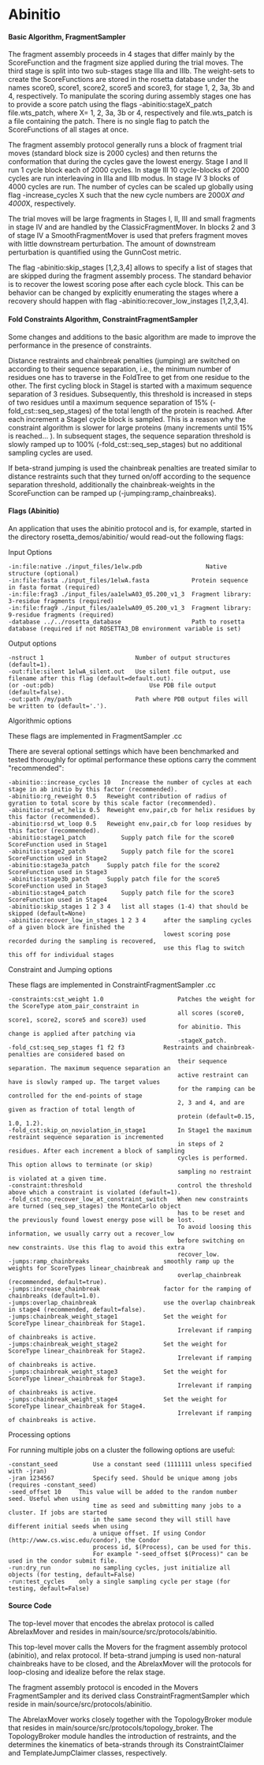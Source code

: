 # Abinitio

#### Basic Algorithm, FragmentSampler

The fragment assembly proceeds in 4 stages that differ mainly by the ScoreFunction and the fragment size applied during the trial moves. The third stage is split into two sub-stages stage IIIa and IIIb. The weight-sets to create the ScoreFunctions are stored in the rosetta database under the names score0, score1, score2, score5 and score3, for stage 1, 2, 3a, 3b and 4, respectively. To manipulate the scoring during assembly stages one has to provide a score patch using the flags -abinitio:stageX_patch file.wts_patch, where X= 1, 2, 3a, 3b or 4, respectively and file.wts_patch is a file containing the patch. There is no single flag to patch the ScoreFunctions of all stages at once.

The fragment assembly protocol generally runs a block of fragment trial moves (standard block size is 2000 cycles) and then returns the conformation that during the cycles gave the lowest energy. Stage I and II run 1 cycle block each of 2000 cycles. In stage III 10 cycle-blocks of 2000 cycles are run interleaving in IIIa and IIIb modus. In stage IV 3 blocks of 4000 cycles are run. The number of cycles can be scaled up globally using flag -increase_cycles X such that the new cycle numbers are 2000*X and 4000*X, respectively.

The trial moves will be large fragments in Stages I, II, III and small fragments in stage IV and are handled by the ClassicFragmentMover. In blocks 2 and 3 of stage IV a SmoothFragmentMover is used that prefers fragment moves with little downstream perturbation. The amount of downstream perturbation is quantified using the GunnCost metric.

The flag -abinitio:skip_stages [1,2,3,4] allows to specify a list of stages that are skipped during the fragment assembly process. The standard behavior is to recover the lowest scoring pose after each cycle block. This can be behavior can be changed by explicitly enumerating the stages where a recovery should happen with flag -abinitio:recover_low_instages [1,2,3,4].

#### Fold Constraints Algorithm, ConstraintFragmentSampler

Some changes and additions to the basic algorithm are made to improve the performance in the presence of constraints.

Distance restraints and chainbreak penalties (jumping) are switched on according to their sequence separation, i.e., the minimum number of residues one has to traverse in the FoldTree to get from one residue to the other. The first cycling block in StageI is started with a maximum sequence separation of 3 residues. Subsequently, this threshold is increased in steps of two residues until a maximum sequence separation of 15% (-fold_cst::seq_sep_stages) of the total length of the protein is reached. After each increment a StageI cycle block is sampled. This is a reason why the constraint algorithm is slower for large proteins (many increments until 15% is reached... ).
In subsequent stages, the sequence separation threshold is slowly ramped up to 100% (-fold_cst::seq_sep_stages) but no additional sampling cycles are used.

If beta-strand jumping is used the chainbreak penalties are treated similar to distance restraints such that they turned on/off according to the sequence separation threshold, additionally the chainbreak-weights in the ScoreFunction can be ramped up (-jumping:ramp_chainbreaks).

####  Flags (Abinitio)

An application that uses the abinitio protocol and is, for example, started in the directory rosetta_demos/abinitio/ would read-out the following flags:

Input Options
```
-in:file:native ./input_files/1elw.pdb 	                Native structure (optional)
-in:file:fasta ./input_files/1elwA.fasta 	        Protein sequence in fasta format (required)
-in:file:frag3 ./input_files/aa1elwA03_05.200_v1_3 	Fragment library: 3-residue fragments (required)
-in:file:frag9 ./input_files/aa1elwA09_05.200_v1_3 	Fragment library: 9-residue fragments (required)
-database ../../rosetta_database 	                Path to rosetta database (required if not ROSETTA3_DB environment variable is set)
```

Output options
```
-nstruct 1 	                        Number of output structures (default=1).
-out:file:silent 1elwA_silent.out 	Use silent file output, use filename after this flag (default=default.out).
(or -out:pdb) 	                        Use PDB file output (default=false).
-out:path /my/path 	                Path where PDB output files will be written to (default='.').
```

Algorithmic options

These flags are implemented in FragmentSampler .cc

There are several optional settings which have been benchmarked and tested thoroughly for optimal performance these options carry the comment "recommended":
```
-abinitio::increase_cycles 10 	Increase the number of cycles at each stage in ab initio by this factor (recommended).
-abinitio:rg_reweight 0.5 	Reweight contribution of radius of gyration to total score by this scale factor (recommended).
-abinitio:rsd_wt_helix 0.5 	Reweight env,pair,cb for helix residues by this factor (recommended).
-abinitio:rsd_wt_loop 0.5 	Reweight env,pair,cb for loop residues by this factor (recommended).
-abinitio:stage1_patch 	        Supply patch file for the score0 ScoreFunction used in Stage1
-abinitio:stage2_patch 	        Supply patch file for the score1 ScoreFunction used in Stage2
-abinitio:stage3a_patch 	Supply patch file for the score2 ScoreFunction used in Stage3
-abinitio:stage3b_patch 	Supply patch file for the score5 ScoreFunction used in Stage3
-abinitio:stage4_patch 	        Supply patch file for the score3 ScoreFunction used in Stage4
-abinitio:skip_stages 1 2 3 4 	list all stages (1-4) that should be skipped (default=None)
-abinitio:recover_low_in_stages 1 2 3 4     after the sampling cycles of a given block are finished the 
                                            lowest scoring pose recorded during the sampling is recovered,
                                            use this flag to switch this off for individual stages
```

Constraint and Jumping options

These flags are implemented in ConstraintFragmentSampler .cc
```
-constraints:cst_weight 1.0 	                Patches the weight for the ScoreType atom_pair_constraint in
                                                all scores (score0, score1, score2, score5 and score3) used
                                                for abinitio. This change is applied after patching via
                                                -stageX_patch.
-fold_cst:seq_sep_stages f1 f2 f3 	        Restraints and chainbreak-penalties are considered based on
                                                their sequence separation. The maximum sequence separation an
                                                active restraint can have is slowly ramped up. The target values
                                                for the ramping can be controlled for the end-points of stage
                                                2, 3 and 4, and are given as fraction of total length of
                                                protein (default=0.15, 1.0, 1.2).
-fold_cst:skip_on_noviolation_in_stage1         In Stage1 the maximum restraint sequence separation is incremented 
                                                in steps of 2 residues. After each increment a block of sampling 
                                                cycles is performed. This option allows to terminate (or skip) 
                                                sampling no restraint is violated at a given time.
-constraint:threshold 	                        control the threshold above which a constraint is violated (default=1).
-fold_cst:no_recover_low_at_constraint_switch 	When new constraints are turned (seq_sep_stages) the MonteCarlo object
                                                has to be reset and the previously found lowest energy pose will be lost.
                                                To avoid loosing this information, we usually carry out a recover_low
                                                before switching on new constraints. Use this flag to avoid this extra
                                                recover_low.
-jumps:ramp_chainbreaks 	                smoothly ramp up the weights for ScoreTypes linear_chainbreak and
                                                overlap_chainbreak (recommended, default=true).
-jumps:increase_chainbreak 	                factor for the ramping of chainbreaks (default=1.0).
-jumps:overlap_chainbreak 	                use the overlap chainbreak in stage4 (recommended, default=false).
-jumps:chainbreak_weight_stage1 	        Set the weight for ScoreType linear_chainbreak for Stage1. 
                                                Irrelevant if ramping of chainbreaks is active.
-jumps:chainbreak_weight_stage2 	        Set the weight for ScoreType linear_chainbreak for Stage2. 
                                                Irrelevant if ramping of chainbreaks is active.
-jumps:chainbreak_weight_stage3 	        Set the weight for ScoreType linear_chainbreak for Stage3. 
                                                Irrelevant if ramping of chainbreaks is active.
-jumps:chainbreak_weight_stage4 	        Set the weight for ScoreType linear_chainbreak for Stage4. 
                                                Irrelevant if ramping of chainbreaks is active.
```

Processing options

For running multiple jobs on a cluster the following options are useful:
```
-constant_seed 	        Use a constant seed (1111111 unless specified with -jran)
-jran 1234567 	        Specify seed. Should be unique among jobs (requires -constant_seed)
-seed_offset 10 	This value will be added to the random number seed. Useful when using 
                        time as seed and submitting many jobs to a cluster. If jobs are started 
                        in the same second they will still have different initial seeds when using 
                        a unique offset. If using Condor (http://www.cs.wisc.edu/condor), the Condor 
                        process id, $(Process), can be used for this. 
                        For example "-seed_offset $(Process)" can be used in the condor submit file.
-run:dry_run 	        no sampling cycles, just initialize all objects (for testing, default=False)
-run:test_cycles 	only a single sampling cycle per stage (for testing, default=False)
```

#### Source Code 

The top-level mover that encodes the abrelax protocol is called AbrelaxMover and resides in main/source/src/protocols/abinitio.

This top-level mover calls the Movers for the fragment assembly protocol (abinitio), and relax protocol. If beta-strand jumping is used non-natural chainbreaks have to be closed, and the AbrelaxMover will the protocols for loop-closing and idealize before the relax stage.

The fragment assembly protocol is encoded in the Movers FragmentSampler and its derived class ConstraintFragmentSampler which reside in main/source/src/protocols/abinitio.

The AbrelaxMover works closely together with the TopologyBroker module that resides in main/source/src/protocols/topology_broker. The TopologyBroker module handles the introduction of restraints, and the determines the kinematics of beta-strands through its ConstraintClaimer and TemplateJumpClaimer classes, respectively.
